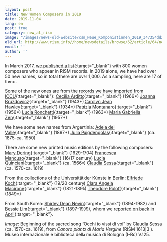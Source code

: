 ```yaml
---
layout: post
title: New Women Composers in 2019
date: 2019-11-04
lang: en
post: true
category: new_at_rism
image: "/images/news-old-website/csm_Neue_Komponistinnen_2019_347354dd2b.png"
old_url: http://www.rism.info//home/newsdetails/browse/62/article/64/new-women-composers-in-2019.html
email: ''
author: ''
---
```


In March 2017, [we published a list](/events/2017/03/08/international-womens-day-women-composers-in.html){:target="_blank"} with 800 women composers who appear in RISM records. In 2019 alone, we have had over 50 new names, so in total there are over 1,000. As a sampling, here are 17 of them.

Some of the new ones are from the [records we have imported from ICCU](/new_at_rism/2019/08/08/new-music-manuscripts-from-italy-iccu-in-rism.html){:target="_blank"}:
[Cecilia Arditto](https://opac.rism.info/metaopac/search?View=rism&View=rism&author=Arditto+Cecilia&Language=en){:target="_blank"} (1966\*)
[Joanna Bruzdowicz](https://opac.rism.info/metaopac/search?View=rism&View=rism&author=Bruzdowicz+Joanna&Language=en){:target="_blank"} (1943\*)
[Carolyn Jean Hawley](https://opac.rism.info/metaopac/search?View=rism&View=rism&author=Hawley+Carolyn+Jean&Language=en){:target="_blank"} (1934\*)
[Patrizia Montanaro](https://opac.rism.info/metaopac/search?View=rism&View=rism&author=Montanaro+Patrizia&Language=en){:target="_blank"} (1956\*)
[Lucia Ronchetti](https://opac.rism.info/metaopac/search?View=rism&View=rism&author=Ronchetti+Lucia&Language=en){:target="_blank"} (1963\*)
[Maria Gabriella Zen](https://opac.rism.info/metaopac/search?View=rism&View=rism&author=Zen+Maria+Gabriella&Language=en){:target="_blank"} (1957\*)

We have some new names from Argentinia:
[Adela del Valle](https://opac.rism.info/metaopac/search?View=rism&View=rism&author=Del+Valle+Adela&Language=en){:target="_blank"} (1897\*)
[Julia Puigdengolas](https://opac.rism.info/metaopac/search?View=rism&View=rism&author=Puigdengolas+Julia&Language=en){:target="_blank"} (ca. 1875-ca. 1950)

There are some new printed music editions by the following composers:
[Mary Dering](https://opac.rism.info/metaopac/search?View=rism&View=rism&q=Dering+Mary&Language=en){:target="_blank"} (1629-1704)
[Francesca Mancuso](https://opac.rism.info/metaopac/search?View=rism&View=rism&q=Mancuso+Francesca&Language=en){:target="_blank"} (16/17 century)
[Lucia Quinciani](https://opac.rism.info/metaopac/search?View=rism&View=rism&q=Quinciani+Lucia&Language=en){:target="_blank"} (ca. 1566\*)
[Claudia Sessa](https://opac.rism.info/metaopac/search?View=rism&View=rism&q=Sessa+Claudia&Language=en){:target="_blank"} (ca. 1570-ca. 1619)

From the collections of the Universität der Künste in Berlin:
[Elfriede Koch](https://opac.rism.info/metaopac/search?View=rism&View=rism&author=Koch+Elfriede&Language=en){:target="_blank"} (19/20 century)
[Clara Angela Macirone](https://opac.rism.info/metaopac/search?View=rism&View=rism&author=Macirone+Clara+Angela&Language=en){:target="_blank"} (1821-1895)
[Theodore Roloff](https://opac.rism.info/metaopac/search?View=rism&View=rism&author=Roloff+Theodore&Language=en){:target="_blank"} (1849\*)

From South Korea:
[Shirley Dean Nevin](https://opac.rism.info/metaopac/search?View=rism&View=rism&author=Nevin+Shirley+Dean&Language=en){:target="_blank"} (1894-1982)
and [Bessie Lim](https://opac.rism.info/metaopac/search?View=rism&View=rism&author=Lim+Bessie&Language=en){:target="_blank"} (1897-1999), whom we [reported on back in April](/rediscovered/2019/04/18/bessie-lim-the-first-woman-musician-of-korea-and.html){:target="_blank"}.

_Image_: Beginning of the sacred song “Occhi io vissi di voi” by Claudia Sessa (ca. 1570-ca. 1619), from _Canoro pianto di Maria Vergine_ (RISM 1613|3 ). Museo internazionale e biblioteca della musica di Bologna (I-Bc) V.125.


